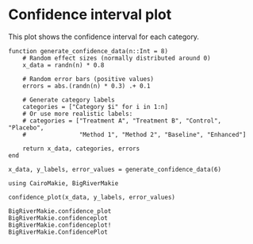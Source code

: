 # Confidence interval plot

This plot shows the confidence interval for each category.

```@setup example_data
function generate_confidence_data(n::Int = 8)
    # Random effect sizes (normally distributed around 0)
    x_data = randn(n) * 0.8

    # Random error bars (positive values)
    errors = abs.(randn(n) * 0.3) .+ 0.1

    # Generate category labels
    categories = ["Category $i" for i in 1:n]
    # Or use more realistic labels:
    # categories = ["Treatment A", "Treatment B", "Control", "Placebo", 
    #               "Method 1", "Method 2", "Baseline", "Enhanced"]

    return x_data, categories, errors
end

x_data, y_labels, error_values = generate_confidence_data(6)
```

```@example example_data
using CairoMakie, BigRiverMakie

confidence_plot(x_data, y_labels, error_values)
```

```@docs
BigRiverMakie.confidence_plot
BigRiverMakie.confidenceplot
BigRiverMakie.confidenceplot!
BigRiverMakie.ConfidencePlot
```
